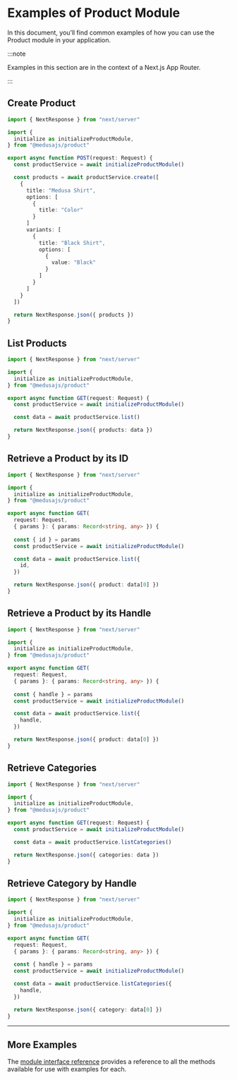 # Examples of Product Module

In this document, you’ll find common examples of how you can use the Product module in your application.

:::note

Examples in this section are in the context of a Next.js App Router.

:::

## Create Product

```ts
import { NextResponse } from "next/server"

import { 
  initialize as initializeProductModule,
} from "@medusajs/product"

export async function POST(request: Request) {
  const productService = await initializeProductModule()

  const products = await productService.create([
    {
      title: "Medusa Shirt",
      options: [
        {
          title: "Color"
        }
      ]
      variants: [
        {
          title: "Black Shirt",
          options: [
            {
              value: "Black"
            }
          ]
        }
      ]
    }
  ])

  return NextResponse.json({ products })
}
```

## List Products

```ts
import { NextResponse } from "next/server"

import { 
  initialize as initializeProductModule,
} from "@medusajs/product"

export async function GET(request: Request) {
  const productService = await initializeProductModule()

  const data = await productService.list()

  return NextResponse.json({ products: data })
}
```

## Retrieve a Product by its ID

```ts
import { NextResponse } from "next/server"

import { 
  initialize as initializeProductModule,
} from "@medusajs/product"

export async function GET(
  request: Request, 
  { params }: { params: Record<string, any> }) {
  
  const { id } = params
  const productService = await initializeProductModule()

  const data = await productService.list({
    id,
  })

  return NextResponse.json({ product: data[0] })
}
```

## Retrieve a Product by its Handle

```ts
import { NextResponse } from "next/server"

import { 
  initialize as initializeProductModule,
} from "@medusajs/product"

export async function GET(
  request: Request, 
  { params }: { params: Record<string, any> }) {
  
  const { handle } = params
  const productService = await initializeProductModule()

  const data = await productService.list({
    handle,
  })

  return NextResponse.json({ product: data[0] })
}
```

## Retrieve Categories

```ts
import { NextResponse } from "next/server"

import { 
  initialize as initializeProductModule,
} from "@medusajs/product"

export async function GET(request: Request) {
  const productService = await initializeProductModule()

  const data = await productService.listCategories()

  return NextResponse.json({ categories: data })
}
```

## Retrieve Category by Handle

```ts
import { NextResponse } from "next/server"

import { 
  initialize as initializeProductModule,
} from "@medusajs/product"

export async function GET(
  request: Request, 
  { params }: { params: Record<string, any> }) {
  
  const { handle } = params
  const productService = await initializeProductModule()

  const data = await productService.listCategories({
    handle,
  })

  return NextResponse.json({ category: data[0] })
}
```

---

## More Examples

The [module interface reference](../../references/product/interfaces/IProductModuleService.mdx) provides a reference to all the methods available for use with examples for each.
